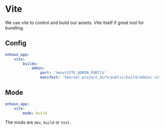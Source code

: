 # Vite

We use vite to control and build our assets. Vite itself if great tool for bundling.


## Config

```yaml
enhavo_app:
    vite:
        builds:
            admin:
                port: '%env(VITE_ADMIN_PORT)%'
                manifest: '%kernel.project_dir%/public/build/admin/.vite/manifest.json'
```

## Mode


```yaml
enhavo_app:
    vite:
        mode: build
```

The mods are `dev`, `build` or `test`.
